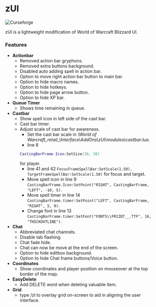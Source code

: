 # zUI
![Curseforge](https://www.curseforge.com/wow/addons)

zUI is a lightweight modification of World of Warcraft Blizzard UI.

### Features
- **Actionbar**
  - Removed action bar gryphons.
  - Removed extra buttons background.
  - Disabled auto adding spell in action bar.
  - Option to move right action bar button to main bar.
  - Option to hide macro names.
  - Option to hide hotkeys.
  - Option to hide page arrow button.
  - Option to hide XP bar.
- **Queue Timer**
  - Shows time remaining in queue.
- **Castbar**
  - Show spell icon in left side of the cast bar.
  - Cast bar timer.
  - Adjust scale of cast bar for awareness.
    - Set the cast bar scale in *\World of Warcraft\_retail_\Interface\AddOns\zUI\modules\castbar.lua*.
    - line 8
    ```lua
    CastingBarFrame.Icon:SetSize(38, 38)
    ```
    for player.
    - line 41 and 42 `FocusFrameSpellBar:SetScale(1.50), TargetFrameSpellBar:SetScale(1.50)` for focus and target.
    - Move spell icon in line 9 `CastingBarFrame.Icon:SetPoint("RIGHT", CastingBarFrame, "LEFT", -10, 5)`.
    - Move spell timer in line 14 `CastingBarFrame.timer:SetPoint("LEFT", CastingBarFrame, "RIGHT", 5, 0)`.
    - Change font in line 13 `CastingBarFrame.timer:SetFont("FONTS\\FRIZQT__.TTF", 16, "THICKOUTLINE")`.
- **Chat**
  - Abbreviated chat channels.
  - Disable tab flashing.
  - Chat fade hide.
  - Chat can now be move at the end of the screen.
  - Option to hide editbox background.
  - Option to hide Chat frame buttons/Voice button.
- **Coordinates**
  - Show coordinates and player position on mouseover at the top border of the map.
- **EasyDelete**
  - Add DELETE word when deleting valuable item.
- **Grid**
  - type /zl to overlay grid on-screen to aid in aligning the user interface.

